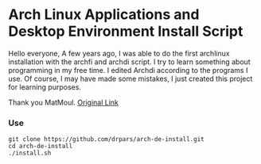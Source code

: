 # Arch Linux Applications and Desktop Environment Install Script

Hello everyone,
A few years ago, I was able to do the first archlinux installation with the archfi and archdi script. I try to learn something about programming in my free time. I edited Archdi according to the programs I use. Of course, I may have made some mistakes, I just created this project for learning purposes.

Thank you MatMoul.
[Original Link](https://github.com/MatMoul/archdi)

### Use
`git clone https://github.com/drpars/arch-de-install.git` \
`cd arch-de-install` \
`./install.sh`
